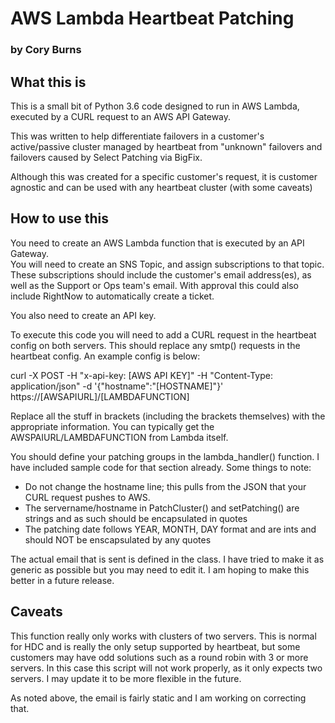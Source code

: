 # AWS Lambda Heartbeat Patching

### by Cory Burns

## What this is

This is a small bit of Python 3.6 code designed to run in AWS Lambda, executed
by a CURL request to an AWS API Gateway.

This was written to help differentiate failovers in a customer's active/passive
cluster managed by heartbeat from "unknown" failovers and failovers caused by
Select Patching via BigFix.

Although this was created for a specific customer's request, it is customer
agnostic and can be used with any heartbeat cluster (with some caveats)

## How to use this

You need to create an AWS Lambda function that is executed by an API Gateway.  
You will need to create an SNS Topic, and assign subscriptions to that topic.  
These subscriptions should include the customer's email address(es), as well 
as the Support or Ops team's email.  With approval this could also include 
RightNow to automatically create a ticket.

You also need to create an API key.

To execute this code you will need to add a CURL request in the heartbeat config
on both servers.  This should replace any smtp() requests in the heartbeat 
config.  An example config is below:

curl -X POST -H "x-api-key: [AWS API KEY]" -H "Content-Type: application/json" -d '{"hostname":"[HOSTNAME]"}' https://[AWSAPIURL]/[LAMBDAFUNCTION]

Replace all the stuff in brackets (including the brackets themselves) with the 
appropriate information.  You can typically get the AWSPAIURL/LAMBDAFUNCTION 
from Lambda itself.

You should define your patching groups in the lambda_handler() function.  I have 
included sample code for that section already.  Some things to note:

* Do not change the hostname line; this pulls from the JSON that your CURL 
request pushes to AWS.
* The servername/hostname in PatchCluster() and setPatching() are strings and 
as such should be encapsulated in quotes
* The patching date follows YEAR, MONTH, DAY format and are ints and should NOT 
be enscapsulated by any quotes

The actual email that is sent is defined in the class.  I have tried to make it 
as generic as possible but you may need to edit it.  I am hoping to make this 
better in a future release.

## Caveats

This function really only works with clusters of two servers.  This is normal for 
HDC and is really the only setup supported by heartbeat,  but some customers may 
have odd solutions such as a round robin with 3 or more servers.  In this case 
this script will not work properly, as it only expects two servers.  I may 
update it to be more flexible in the future.

As noted above, the email is fairly static and I am working on correcting that.
